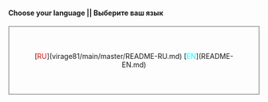 <!-- color: #A9ADAD -->

#### Choose your language || Выберите ваш язык

<div style="border: 2px solid #A9ADAD; text-align:center; padding: 50px ">
	[<span style="color: red">RU</span>](virage81/main/master/README-RU.md)
	[<span style="color: aqua">EN</span>](README-EN.md)
</div>
